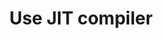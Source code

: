 ---
layout: tactic

title:  "Use JIT compiler"
tags:   energy-footprint
t-sort: "Awesome Tactic"
t-type: "Software Practice"
categories: green-software-practice
t-description: "A Just In Time compiler translates byte-code into machine languages at runtime."
t-participant: "Software application developers"
t-artifact: 
t-context: "Green Lab"
t-feature: 
t-intent: "Use JIT compiler"
t-targetQA: "Energy-efficiency"
t-relatedQA: 
t-measuredimpact:
t-source: "Procaccianti, G., Fernández, H., & Lago, P. (2019). Green Software in Practice: Empirical Validation and Assessment of Best Practices for Writing Energy-Efficient Software. Vrije Universiteit Amsterdam, October 2019."
t-source-doi: "NA"
---